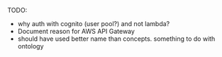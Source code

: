 TODO:
- why auth with cognito (user pool?) and not lambda?
- Document reason for AWS API Gateway
- should have used better name than concepts. something to do with ontology